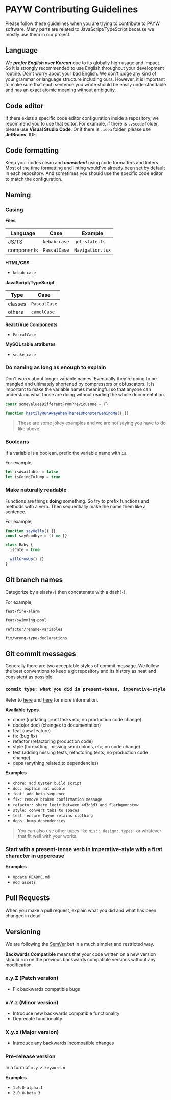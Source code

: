 # PAYW Contributing Guidelines

Please follow these guidelines when you are trying to contribute to PAYW software. Many parts are related to JavaScript/TypeScript because we mostly use them in our project.

## Language

We **_prefer English over Korean_** due to its globally high usage and impact. So it is strongly recommended to use English throughout your development routine. Don't worry about your bad English. We don't judge any kind of your grammar or language structure including ours. However, it is important to make sure that each sentence you wrote should be easily understandable and has an exact atomic meaning without ambiguity.

## Code editor

If there exists a specific code editor configuration inside a repository, we recommend you to use that editor. For example, if there is `.vscode` folder, please use **Visual Studio Code**. Or if there is `.idea` folder, please use **JetBrains**' IDE.

## Code formatting

Keep your codes clean and **_consistent_** using code formatters and linters. Most of the time formatting and linting would've already been set by default in each repository. And sometimes you should use the specific code editor to match the configuration.

## Naming

### Casing

**Files**

| Language   | Case         | Example          |
| ---------- | ------------ | ---------------- |
| JS/TS      | `kebab-case` | `get-state.ts`   |
| components | `PascalCase` | `Navigation.tsx` |

**HTML/CSS**

- `kebab-case`

**JavaScript/TypeScript**

| Type    | Case         |
| ------- | ------------ |
| classes | `PascalCase` |
| others  | `camelCase`  |

**React/Vue Components**

- `PascalCase`

**MySQL table attributes**

- `snake_case`

### Do naming as long as enough to explain

Don't worry about longer variable names. Eventually they're going to be mangled and ultimately shortened by compressors or obfuscators. It is important to make the variable names meaningful so that anyone can understand what those are doing without reading the whole documentation.

```ts
const someValuesDifferentFromPreviousOne = {}

function hastilyRunAwayWhenThereIsMonsterBehindMe() {}
```

> These are some jokey examples and we are not saying you have to do like above.

### Booleans

If a variable is a boolean, prefix the variable name with `is`.

For example,

```ts
let isAvailable = false
let isGoingToJump = true
```

### Make naturally readable

Functions are things **doing** something. So try to prefix functions and methods with a verb. Then sequentially make the name them like a sentence.

For example,

```ts
function sayHello() {}
const sayGoodbye = () => {}

class Baby {
  isCute = true

  willGrowUp() {}
}
```

## Git branch names

Categorize by a slash(`/`) then concatenate with a dash(`-`).

For example,

```
feat/fire-alarm

feat/swimming-pool

refactor/rename-variables

fix/wrong-type-declarations
```

## Git commit messages

Generally there are two acceptable styles of commit message. We follow the best conventions to keep a git repository and its history as neat and consistent as possible.

### `commit type: what you did in present-tense, imperative-style`

Refer to [here](http://karma-runner.github.io/0.10/dev/git-commit-msg.html) and [here](https://seesparkbox.com/foundry/semantic_commit_messages) for more information.

**Available types**

- chore (updating grunt tasks etc; no production code change)
- docs(or doc) (changes to documentation)
- feat (new feature)
- fix (bug fix)
- refactor (refactoring production code)
- style (formatting, missing semi colons, etc; no code change)
- test (adding missing tests, refactoring tests; no production code change)
- deps (anything related to dependencies)

**Examples**

- `chore: add Oyster build script`
- `doc: explain hat wobble`
- `feat: add beta sequence`
- `fix: remove broken confirmation message`
- `refactor: share logic between 4d3d3d3 and flarhgunnstow`
- `style: convert tabs to spaces`
- `test: ensure Tayne retains clothing`
- `deps: bump dependencies`

> You can also use other types like `misc:`, `design:`, `types:` or whatever that fit well with your works.

### Start with a present-tense verb in imperative-style with a first character in uppercase

**Examples**

- `Update README.md`
- `Add assets`

## Pull Requests

When you make a pull request, explain what you did and what has been changed in detail.

## Versioning

We are following the [SemVer](https://semver.org/) but in a much simpler and restricted way.

**Backwards Compatible** means that your code written on a new version should run on the previous backwards compatible versions without any modification.

### x.y.Z (Patch version)

- Fix backwards compatible bugs

### x.Y.z (Minor version)

- Introduce new backwards compatible functionality
- Deprecate functionality

### X.y.z (Major version)

- Introduce any backwards incompatible changes

### Pre-release version

In a form of `x.y.z-keyword.n`

**Examples**

- `1.0.0-alpha.1`
- `2.0.0-beta.3`
